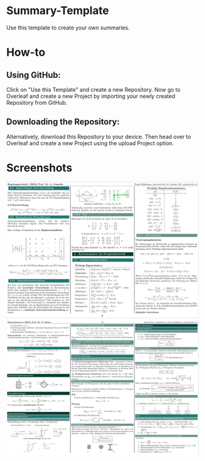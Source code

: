 # Summary-Template
Use this template to create your own summaries.

# How-to
## Using GitHub:
Click on "Use this Template" and create a new Repository. Now go to Overleaf and create a new Project by importing your newly created Repository from GitHub.

## Downloading the Repository:
Alternatively, download this Repository to your device. Then head over to Overleaf and create a new Project using the upload Project option.

# Screenshots
![Example 1](screenshots/example1.jpg?raw=true)
![Example 2](screenshots/example2.jpg?raw=true)

